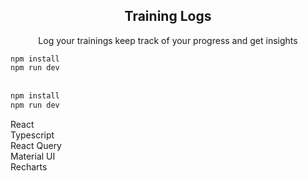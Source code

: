 <div align="center"><h2>Training Logs</h2>
<p>Log your trainings keep track of your progress and get insights</p>
</div>


`npm install`<br/>
`npm run dev`<br/><br/>

```sh
npm install
npm run dev
```


React<br/>
Typescript<br/>
React Query<br/>
Material UI<br/>
Recharts<br/>

